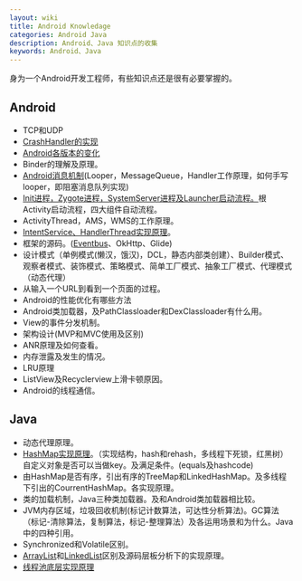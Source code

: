 ```yaml
---
layout: wiki
title: Android Knowledage
categories: Android Java
description: Android、Java 知识点的收集
keywords: Android、Java
---
```


身为一个Android开发工程师，有些知识点还是很有必要掌握的。


## Android

* TCP和UDP
* [CrashHandler的实现](https://peterxiaosa.github.io/2020/08/31/%E5%85%B3%E4%BA%8ECrashHandler%E4%B8%8EBugly%E8%81%94%E5%90%88%E4%BD%BF%E7%94%A8%E5%86%B2%E7%AA%81%E7%9A%84%E9%97%AE%E9%A2%98/)
* [Android各版本的变化](https://peterxiaosa.github.io/2019/09/16/Android%E7%89%88%E6%9C%AC%E7%89%B9%E6%80%A7/)
* Binder的理解及原理。
* [Android消息机制](https://peterxiaosa.github.io/2019/05/29/Android%E6%B6%88%E6%81%AF%E6%9C%BA%E5%88%B6/)(Looper，MessageQueue，Handler工作原理，如何手写looper，即阻塞消息队列实现)
* [Init进程，Zygote进程，SystemServer进程及Launcher启动流程。](https://peterxiaosa.github.io/2019/09/09/Android%E7%B3%BB%E7%BB%9F%E5%90%AF%E5%8A%A8%E6%B5%81%E7%A8%8B/)根Activity启动流程，四大组件自动流程。
* ActivityThread，AMS，WMS的工作原理。
* [IntentService、HandlerThread实现原理](https://github.com/PeterXiaosa/practiceProject/tree/master/app/src/main/java/com/peter/practiceproject/studyitem/handlerthread)。
* 框架的源码。([Eventbus](https://peterxiaosa.github.io/2019/06/06/Eventbus%E8%BF%90%E8%A1%8C%E6%B5%81%E7%A8%8B%E6%B5%85%E6%9E%90/)、OkHttp、Glide)
* 设计模式（单例模式(懒汉，饿汉)，DCL，静态内部类创建）、Builder模式、观察者模式、装饰模式、策略模式、简单工厂模式、抽象工厂模式、代理模式（动态代理）
* 从输入一个URL到看到一个页面的过程。
* Android的性能优化有哪些方法
* Android类加载器，及PathClassloader和DexClassloader有什么用。
* View的事件分发机制。
* 架构设计(MVP和MVC使用及区别)
* ANR原理及如何查看。
* 内存泄露及发生的情况。
* LRU原理
* ListView及Recyclerview上滑卡顿原因。
* Android的线程通信。

## Java

* 动态代理原理。
* [HashMap实现原理](https://peterxiaosa.github.io/2020/04/21/HashMap%E7%9A%84%E6%BA%90%E7%A0%81%E5%88%86%E6%9E%90/)。（实现结构，hash和rehash，多线程下死锁，红黑树）自定义对象是否可以当做key。及满足条件。(equals及hashcode)
* 由HashMap是否有序，引出有序的TreeMap和LinkedHashMap。及多线程下引出的CourrentHashMap。各实现原理。
* 类的加载机制，Java三种类加载器。及和Android类加载器相比较。
* JVM内存区域，垃圾回收机制(标记计数算法，可达性分析算法)。GC算法（标记-清除算法，复制算法，标记-整理算法）及各运用场景和为什么。Java中的四种引用。
* Synchronized和Volatile区别。
* [ArrayList](https://peterxiaosa.github.io/2020/07/31/ArrayList%E7%9A%84%E6%BA%90%E7%A0%81%E5%88%86%E6%9E%90%E5%8F%8A%E4%BD%BF%E7%94%A8%E4%BB%8B%E7%BB%8D/)和[LinkedList](https://peterxiaosa.github.io/2020/08/02/%E7%8E%A9%E8%BD%ACLinkedList-%E6%BA%90%E7%A0%81%E8%A7%A3%E6%9E%90/)区别及源码层板分析下的实现原理。
* [线程池底层实现原理](https://peterxiaosa.github.io/2019/11/03/Java%E7%BA%BF%E7%A8%8B%E6%B1%A0/)